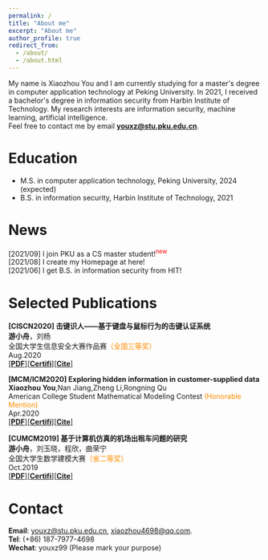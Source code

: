 ```yaml
---
permalink: /
title: "About me"
excerpt: "About me"
author_profile: true
redirect_from: 
  - /about/
  - /about.html
---
```

My name is Xiaozhou You and I am currently studying for a master's degree in computer application technology at Peking University. In 2021, I received a bachelor's degree in information security from Harbin Institute of Technology. My research interests are information security, machine learning, artificial intelligence.  
Feel free to contact me by email **youxz@stu.pku.edu.cn**.

Education
======
* M.S. in computer application technology, Peking University, 2024 (expected)
* B.S. in information security, Harbin Institute of Technology, 2021

News
======
[2021/09] I join PKU as a CS master student!<sup><font color="red">new</font></sup>  
[2021/08] I create my Homepage at here!  
[2021/06] I get B.S. in information security from HIT!

Selected Publications
======
 **[CISCN2020] 击键识人——基于键盘与鼠标行为的击键认证系统**  
 **游小舟**，刘杨  
 全国大学生信息安全大赛作品赛<font color="#FF8C00">（全国三等奖）</font>  
 Aug.2020  
 [[**PDF**]](http://youxz1999.github.io/files/CISCN2020.pdf)[[**Certifi**]](http://youxz1999.github.io/files/CISCN2020_Certificate.pdf)[[**Cite**]](http://youxz1999.github.io/files/CiteisComing)

**[MCM/ICM2020] Exploring hidden information in customer-supplied data**  
 **Xiaozhou You**,Nan Jiang,Zheng Li,Rongning Qu  
 American College Student Mathematical Modeling Contest <font color="#FF8C00">(Honorable Mention)</font>  
 Apr.2020  
 [[**PDF**]](http://youxz1999.github.io/files/MCMICM2020.pdf)[[**Certifi**]](http://youxz1999.github.io/files/MCMICM2020_Certicate.pdf)[[**Cite**]](http://youxz1999.github.io/files/CiteisComing.html)

 **[CUMCM2019] 基于计算机仿真的机场出租车问题的研究**  
 **游小舟**，刘玉晓，程欣，曲荣宁  
 全国大学生数学建模大赛<font color="#FF8C00">（省二等奖）</font>  
 Oct.2019  
 [[**PDF**]](http://youxz1999.github.io/files/CUMCM2019.pdf)[[**Certifi**]](http://youxz1999.github.io/files/CUMCM2019_Certicate.pdf)[[**Cite**]](http://youxz1999.github.io/files/CiteisComing.html)

Contact
======
**Email**: youxz@stu.pku.edu.cn, xiaozhou4698@qq.com.  
**Tel**: (+86) 187-7977-4698  
**Wechat**: youxz99 (Please mark your purpose)
<!--
<div align='center'>
<script type="text/javascript" src="//rf.revolvermaps.com/0/0/1.js?i=5vqjrohjblp&amp;s=220&amp;m=0&amp;v=true&amp;r=false&amp;b=000000&amp;n=false&amp;c=ff0000" width=150px height=150px async="async"></script>
-->
<div align='center'>
<script type="text/javascript" src="//rf.revolvermaps.com/0/0/4.js?i=59uzljwjs17&amp;m=0&amp;h=128&amp;c=ff0000&amp;r=0" async="async"></script>
</div> 
